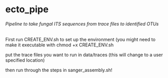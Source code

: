 # ecto_pipe
###### Pipeline to take fungal ITS sequences from trace files to identified OTUs

First run CREATE_ENV.sh to set up the environment (you might need to make it executable with chmod +x CREATE_ENV.sh

put the trace files you want to run in data/traces (this will change to a user specified location)

then run through the steps in sanger_assembly.sh!


